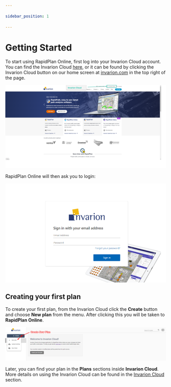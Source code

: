 ```yaml
---

sidebar_position: 1

---
```

# Getting Started

To start using RapidPlan Online, first log into your Invarion Cloud account. You can find the Invarion Cloud [here](https://cloud.invarion.com/home), or it can be found by clicking the Invarion Cloud button on our home screen at [invarion.com](https://invarion.com) in the top right of the page.

![Invarion home page](assets/InvarionCloudOpen.png)

RapidPlan Online will then ask you to login:

![RapidPlan Online login](./assets/RO-login.png)

## Creating your first plan

To create your first plan, from the Invarion Cloud click the **Create** button and choose **New plan** from the menu. After clicking this you will be taken to **RapidPlan Online**.

![Creating First Plan](assets/Creating_First_Plan.png)

Later, you can find your plan in the **Plans** sections inside **Invarion Cloud**.
More details on using the Invarion Cloud can be found in the [Invarion Cloud](/docs/rapid-online/the-invarion-cloud/) section.
